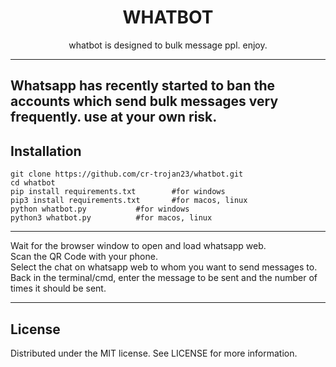 <h1 align="center">WHATBOT</h1>

<p align="center"> whatbot is designed to bulk message ppl. enjoy.</p>

---
Whatsapp has recently started to ban the accounts which send bulk messages very frequently.
use at your own risk.
---

## Installation

```console
git clone https://github.com/cr-trojan23/whatbot.git
cd whatbot
pip install requirements.txt 		#for windows
pip3 install requirements.txt 		#for macos, linux
python whatbot.py 			#for windows
python3 whatbot.py 			#for macos, linux
```
---

Wait for the browser window to open and load whatsapp web.<br>
Scan the QR Code with your phone.<br>
Select the chat on whatsapp web to whom you want to send messages to.<br>
Back in the terminal/cmd, enter the message to be sent and the number of times it should be sent.<br>

---

## License
Distributed under the MIT license. See LICENSE for more information.
